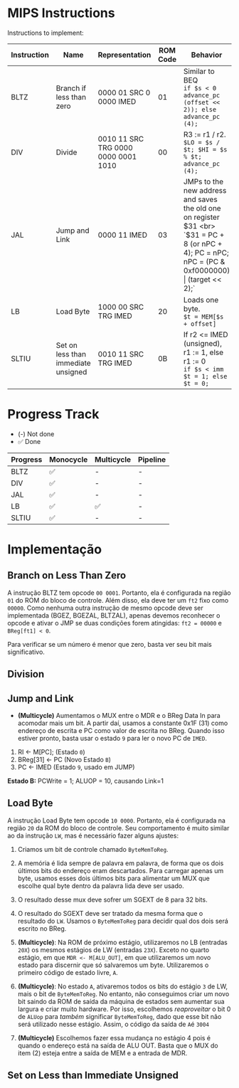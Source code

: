 # MIPS Instructions

Instructions to implement:

| **Instruction**   | **Name**  | **Representation**  | **ROM Code** | **Behavior**  |
|-------|---|-------------------------|---| ---|
| BLTZ  | Branch if less than zero  | 0000 01 SRC 0 0000 IMED | 01 |  Similar to BEQ <br> `if $s < 0 advance_pc (offset << 2)); else advance_pc (4);` |
| DIV   | Divide | 0010 11 SRC TRG 0000 0000 0001 1010    | 00 |   R3 := r1 / r2. <br> `$LO = $s / $t; $HI = $s % $t; advance_pc (4); `|
| JAL   | Jump and Link  | 0000 11 IMED            | 03 |  JMPs to the new address and saves the old one on register $31 <br> `$31 = PC + 8 (or nPC + 4); PC = nPC; nPC = (PC & 0xf0000000) \| (target << 2);` |
| LB    | Load Byte  | 1000 00 SRC TRG IMED  | 20 | Loads one byte. <br>`$t = MEM[$s + offset]`  |
| SLTIU | Set on less than immediate unsigned  | 0010 11 SRC TRG IMED        | 0B |  If r2 <= IMED (unsigned), r1 := 1, else r1 := 0 <br> `if $s < imm $t = 1; else $t = 0;` |


# Progress Track

- (-) Not done
- ✅  Done

| **Progress**   | **Monocycle**  | **Multicycle**  | **Pipeline**  |
|----------------|----------------|-----------------|---------------|
| BLTZ           | ✅             | -               | -             |
| DIV            | ✅             | -               | -             |
| JAL            | ✅             | -               | -             |
| LB             | ✅             | ✅             | -             |
| SLTIU          | ✅             | -               | -             |

# Implementação

## Branch on Less Than Zero

A instrução BLTZ tem opcode `00 0001`. Portanto, ela é configurada na região `01` do ROM do bloco de controle. Além disso, ela deve ter um `ft2` fixo como `00000`. Como nenhuma outra instrução de mesmo opcode deve ser implementada (BGEZ, BGEZAL, BLTZAL), apenas devemos reconhecer o opcode e ativar o JMP se duas condições forem atingidas: `ft2 = 00000` e `BReg[ft1] < 0`. 

Para verificar se um número é menor que zero, basta ver seu bit mais significativo.


## Division

## Jump and Link

- **(Multicycle)** Aumentamos o MUX entre o MDR e o BReg Data In para acomodar mais um bit. A partir daí, usamos a constante 0x1F (31) como endereço de escrita e PC como valor de escrita no BReg. Quando isso estiver pronto, basta usar o estado `9` para ler o novo PC de `IMED`.

1. RI <- M[PC];  (Estado `0`)
2. BReg[31] <- PC (Novo Estado `B`)
3. PC <- IMED  (Estado `9`, usado em JUMP)

**Estado B:**
PCWrite = 1; ALUOP = 10, causando Link=1

## Load Byte

A instrução Load Byte tem opcode `10 0000`. Portanto, ela é configurada na região `20` da ROM do bloco de controle. Seu comportamento é muito similar ao da instrução `LW`, mas é necessário fazer alguns ajustes:

1. Criamos um bit de controle chamado `ByteMemToReg`.
2. A memória é lida sempre de palavra em palavra, de forma que os dois últimos bits do endereço eram descartados. Para carregar apenas um byte, usamos esses dois últimos bits para alimentar um MUX que escolhe qual byte dentro da palavra lida deve ser usado. 
3. O resultado desse mux deve sofrer um SGEXT de 8 para 32 bits.
4. O resultado do SGEXT deve ser tratado da mesma forma que o resultado do `LW`. Usamos o `ByteMemToReg` para decidir qual dos dois será escrito no BReg. 

5. **(Multicycle)**: Na ROM de próximo estágio, utilizaremos no LB (entradas `20X`) os mesmos estágios de LW (entradas `23X`). Exceto no quarto estágio, em que `MDR <- M[ALU_OUT]`, em que utilizaremos um novo estado para discernir que só salvaremos um byte. Utilizaremos o primeiro código de estado livre, `A`.

6. **(Multicycle)**: No estado `A`, ativaremos todos os bits do estágio `3` de LW, mais o bit de `ByteMemToReg`. No entanto, não conseguimos criar um novo bit saindo da ROM de saída da máquina de estados sem aumentar sua largura e criar muito hardware. Por isso, escolhemos *reaproveitar* o bit 0 de `ALUop` para *também* significar `ByteMemToReg`, dado que esse bit não será utilizado nesse estágio. Assim, o código da saída de `A`é `3004`

7. **(Multicycle)** Escolhemos fazer essa mudança no estágio 4 pois é quando o endereço está na saída de ALU OUT. Basta que o MUX do item (2) esteja entre a saída de MEM e a entrada de MDR.

## Set on Less than Immediate Unsigned